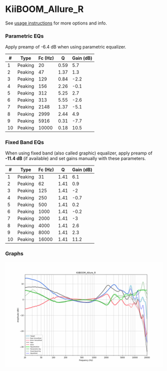 # KiiBOOM_Allure_R
See [usage instructions](https://github.com/jaakkopasanen/AutoEq#usage) for more options and info.

### Parametric EQs
Apply preamp of -6.4 dB when using parametric equalizer.

|   # | Type    |   Fc (Hz) |    Q |   Gain (dB) |
|-----|---------|-----------|------|-------------|
|   1 | Peaking |        20 | 0.59 |         5.7 |
|   2 | Peaking |        47 | 1.37 |         1.3 |
|   3 | Peaking |       129 | 0.84 |        -2.2 |
|   4 | Peaking |       156 | 2.26 |        -0.1 |
|   5 | Peaking |       312 | 5.25 |         2.7 |
|   6 | Peaking |       313 | 5.55 |        -2.6 |
|   7 | Peaking |      2148 | 1.37 |        -5.1 |
|   8 | Peaking |      2999 | 2.44 |         4.9 |
|   9 | Peaking |      5916 | 0.31 |        -7.7 |
|  10 | Peaking |     10000 | 0.18 |        10.5 |

### Fixed Band EQs
When using fixed band (also called graphic) equalizer, apply preamp of **-11.4 dB** (if available) and set gains manually with these parameters.

|   # | Type    |   Fc (Hz) |    Q |   Gain (dB) |
|-----|---------|-----------|------|-------------|
|   1 | Peaking |        31 | 1.41 |         6.1 |
|   2 | Peaking |        62 | 1.41 |         0.9 |
|   3 | Peaking |       125 | 1.41 |        -2   |
|   4 | Peaking |       250 | 1.41 |        -0.7 |
|   5 | Peaking |       500 | 1.41 |         0.2 |
|   6 | Peaking |      1000 | 1.41 |        -0.2 |
|   7 | Peaking |      2000 | 1.41 |        -3   |
|   8 | Peaking |      4000 | 1.41 |         2.6 |
|   9 | Peaking |      8000 | 1.41 |         2.3 |
|  10 | Peaking |     16000 | 1.41 |        11.2 |

### Graphs
![](./KiiBOOM_Allure_R.png)
